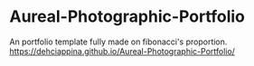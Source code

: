 # Aureal-Photographic-Portfolio
An portfolio template fully made on fibonacci's proportion.
https://dehciappina.github.io/Aureal-Photographic-Portfolio/
